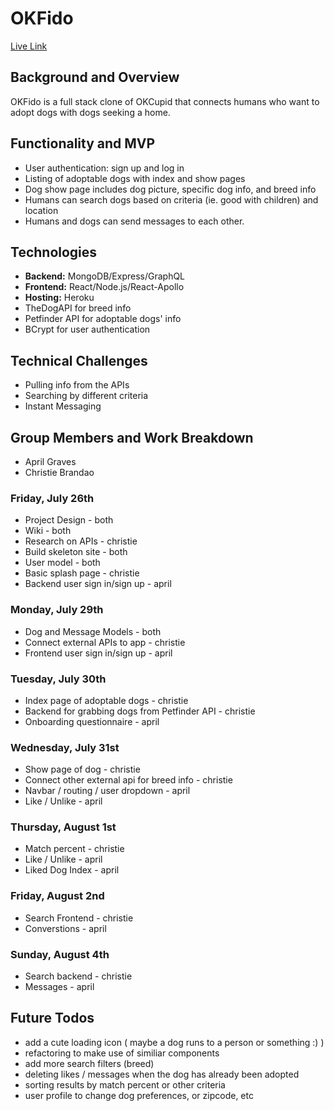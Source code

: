 # OKFido

[Live Link](https://okfido.herokuapp.com)

## Background and Overview
OKFido is a full stack clone of OKCupid that connects humans who want to adopt dogs with dogs seeking a home.

## Functionality and MVP
* User authentication: sign up and log in
* Listing of adoptable dogs with index and show pages
* Dog show page includes dog picture, specific dog info, and breed info
* Humans can search dogs based on criteria (ie. good with children) and location
* Humans and dogs can send messages to each other.


## Technologies

* **Backend:** MongoDB/Express/GraphQL
* **Frontend:** React/Node.js/React-Apollo
* **Hosting:** Heroku
* TheDogAPI for breed info
* Petfinder API for adoptable dogs' info
* BCrypt for user authentication

## Technical Challenges
* Pulling info from the APIs
* Searching by different criteria
* Instant Messaging

## Group Members and Work Breakdown

* April Graves
* Christie Brandao

### Friday, July 26th
* Project Design - both
* Wiki - both
* Research on APIs - christie
* Build skeleton site - both
* User model - both
* Basic splash page - christie
* Backend user sign in/sign up - april

### Monday, July 29th
* Dog and Message Models - both
* Connect external APIs to app - christie
* Frontend user sign in/sign up - april

### Tuesday, July 30th
* Index page of adoptable dogs - christie
* Backend for grabbing dogs from Petfinder API - christie
* Onboarding questionnaire - april

### Wednesday, July 31st
* Show page of dog - christie
* Connect other external api for breed info - christie
* Navbar / routing / user dropdown - april
* Like / Unlike - april

### Thursday, August 1st
* Match percent - christie
* Like / Unlike - april
* Liked Dog Index - april

### Friday, August 2nd
* Search Frontend - christie
* Converstions - april

### Sunday, August 4th
* Search backend - christie
* Messages - april

## Future Todos
* add a cute loading icon ( maybe a dog runs to a person or something :) )
* refactoring to make use of similiar components 
* add more search filters (breed)
* deleting likes / messages when the dog has already been adopted
* sorting results by match percent or other criteria
* user profile to change dog preferences, or zipcode, etc
